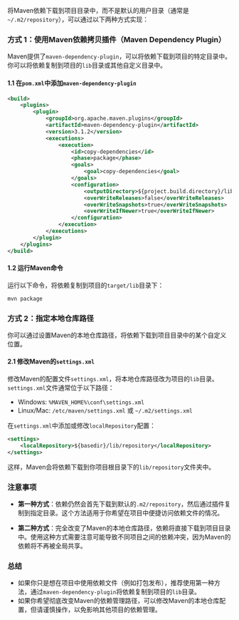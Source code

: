 将Maven依赖下载到项目目录中，而不是默认的用户目录（通常是 `~/.m2/repository`），可以通过以下两种方式实现：

### 方式 1：使用Maven依赖拷贝插件（Maven Dependency Plugin）

Maven提供了`maven-dependency-plugin`，可以将依赖下载到项目的特定目录中。你可以将依赖复制到项目的`lib`目录或其他自定义目录中。

#### 1.1 在`pom.xml`中添加`maven-dependency-plugin`

```xml
<build>
    <plugins>
        <plugin>
            <groupId>org.apache.maven.plugins</groupId>
            <artifactId>maven-dependency-plugin</artifactId>
            <version>3.1.2</version>
            <executions>
                <execution>
                    <id>copy-dependencies</id>
                    <phase>package</phase>
                    <goals>
                        <goal>copy-dependencies</goal>
                    </goals>
                    <configuration>
                        <outputDirectory>${project.build.directory}/lib</outputDirectory>
                        <overWriteReleases>false</overWriteReleases>
                        <overWriteSnapshots>true</overWriteSnapshots>
                        <overWriteIfNewer>true</overWriteIfNewer>
                    </configuration>
                </execution>
            </executions>
        </plugin>
    </plugins>
</build>
```

#### 1.2 运行Maven命令

运行以下命令，将依赖复制到项目的`target/lib`目录下：

```bash
mvn package
```

### 方式 2：指定本地仓库路径

你可以通过设置Maven的本地仓库路径，将依赖下载到项目目录中的某个自定义位置。

#### 2.1 修改Maven的`settings.xml`

修改Maven的配置文件`settings.xml`，将本地仓库路径改为项目的`lib`目录。`settings.xml`文件通常位于以下路径：

- Windows: `%MAVEN_HOME%\conf\settings.xml`
- Linux/Mac: `/etc/maven/settings.xml` 或 `~/.m2/settings.xml`

在`settings.xml`中添加或修改`localRepository`配置：

```xml
<settings>
    <localRepository>${basedir}/lib/repository</localRepository>
</settings>
```

这样，Maven会将依赖下载到你项目根目录下的`lib/repository`文件夹中。

### 注意事项

- **第一种方式**：依赖仍然会首先下载到默认的`.m2/repository`，然后通过插件复制到指定目录。这个方法适用于你希望在项目中便捷访问依赖文件的情况。
  
- **第二种方式**：完全改变了Maven的本地仓库路径，依赖将直接下载到项目目录中。使用这种方式需要注意可能导致不同项目之间的依赖冲突，因为Maven的依赖将不再被全局共享。

### 总结

- 如果你只是想在项目中使用依赖文件（例如打包发布），推荐使用第一种方法，通过`maven-dependency-plugin`将依赖复制到项目的`lib`目录。
- 如果你希望彻底改变Maven的依赖管理路径，可以修改Maven的本地仓库配置，但请谨慎操作，以免影响其他项目的依赖管理。